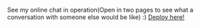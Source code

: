 See my online chat in operation(Open in two pages to see what a conversation with someone else would be like) :)
<a href ="https://online-chat-tau.vercel.app/" target="_blank" rel="noopener noreferrer">Deploy here!</a>
